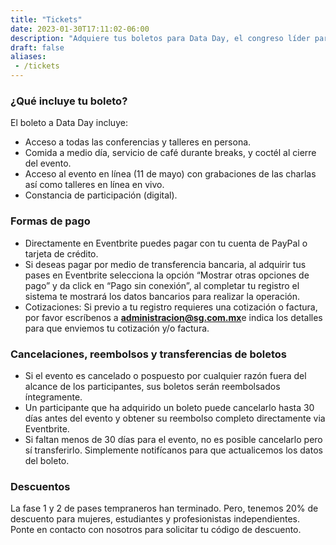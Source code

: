 ```yaml
---
title: "Tickets"
date: 2023-01-30T17:11:02-06:00
description: "Adquiere tus boletos para Data Day, el congreso líder para profesionistas de datos."
draft: false
aliases: 
 - /tickets
---
```



<div id="eventbrite-widget-container-529898519737"></div>

<script src="https://www.eventbrite.com/static/widgets/eb_widgets.js"></script>

<script type="text/javascript">
    var exampleCallback = function() {
        console.log('Order complete!');
    };

    window.EBWidgets.createWidget({
        // Required
        widgetType: 'checkout',
        eventId: '529898519737',
        iframeContainerId: 'eventbrite-widget-container-529898519737',

        // Optional
        iframeContainerHeight: 580,  // Widget height in pixels. Defaults to a minimum of 425px if not provided
        onOrderComplete: exampleCallback  // Method called when an order has successfully completed
    });
</script>

### ¿Qué incluye tu boleto?

El boleto a Data Day incluye:
 * Acceso a todas las conferencias y talleres en persona.
 * Comida a medio día, servicio de café durante breaks, y coctél al cierre del evento.
 * Acceso al evento en línea (11 de mayo) con grabaciones de las charlas así como talleres en línea en vivo.
 * Constancia de participación (digital).


### Formas de pago
 * Directamente en Eventbrite puedes pagar con tu cuenta de PayPal o tarjeta de crédito.
 * Si deseas pagar por medio de transferencia bancaria, al adquirir tus pases en Eventbrite selecciona la opción “Mostrar otras opciones de pago” y da click en “Pago sin conexión”, al completar tu registro el sistema te mostrará los datos bancarios para realizar la operación.
 * Cotizaciones: Si previo a tu registro requieres una cotización o factura, por favor escríbenos a <a href="mailto:administracion@sg.com.mx"><b>administracion@sg.com.mx</b></a>e indica los detalles para que enviemos tu cotización y/o factura.

### Cancelaciones, reembolsos y transferencias de boletos
 * Si el evento es cancelado o pospuesto por cualquier razón fuera del alcance de los participantes, sus boletos serán reembolsados íntegramente.
 * Un participante que ha adquirido un boleto puede cancelarlo hasta 30 días antes del evento y obtener su reembolso completo directamente via Eventbrite.
 * Si faltan menos de 30 días para el evento, no es posible cancelarlo pero sí transferirlo. Simplemente notifícanos para que actualicemos los datos del boleto.

### Descuentos

La fase 1 y 2 de pases tempraneros han terminado. Pero, tenemos 20% de descuento para mujeres, estudiantes y profesionistas independientes. Ponte en contacto con nosotros para solicitar tu código de descuento.